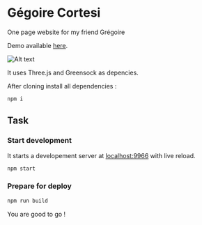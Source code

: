 Gégoire Cortesi
===================
One page website for my friend Grégoire

Demo available [here](http://www.gregcortesi.com/).

![Alt text](http://jojo.ninja/share/gregcortesi.png "gregcortesi")



It uses Three.js and Greensock as depencies.

After cloning install all dependencies :
```bash
npm i
```

## Task
### Start development
It starts a developement server at [localhost:9966](http://localhost:9966) with live reload.
```bash
npm start
```
### Prepare for deploy
```bash
npm run build
```

You are good to go !


[ProtonJS]:http://a-jie.github.io/Proton/
